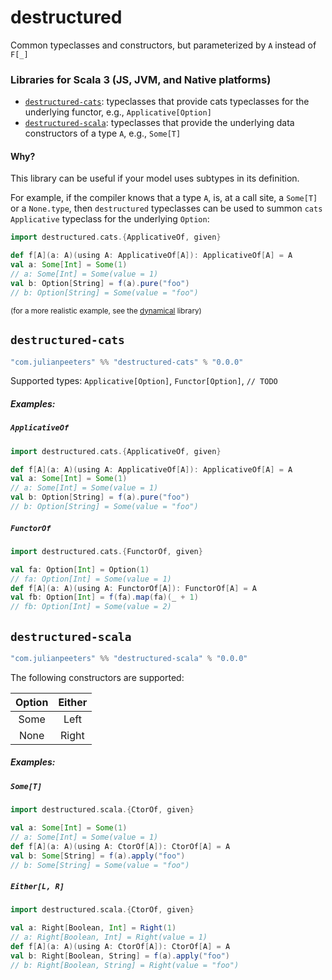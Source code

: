 # destructured

Common typeclasses and constructors, but parameterized by `A` instead of `F[_]`

### Libraries for Scala 3 (JS, JVM, and Native platforms)
 - [`destructured-cats`](#destructured-cats): typeclasses that provide cats typeclasses for the underlying functor, e.g., `Applicative[Option]`
 - [`destructured-scala`](#destructured-scala): typeclasses that provide the underlying data constructors of a type `A`, e.g., `Some[T]`


#### Why?

This library can be useful if your model uses subtypes in its definition.

For example, if the compiler knows that a type `A`, is, at a call site, a
`Some[T]` or a `None.type`, then `destructured` typeclasses can be used to
summon `cats` `Applicative` typeclass for the underlying `Option`:

```scala
import destructured.cats.{ApplicativeOf, given}

def f[A](a: A)(using A: ApplicativeOf[A]): ApplicativeOf[A] = A
val a: Some[Int] = Some(1)
// a: Some[Int] = Some(value = 1)
val b: Option[String] = f(a).pure("foo")
// b: Option[String] = Some(value = "foo")
```

<small>(for a more realistic example, see the [dynamical](https://github.com/julianpeeters/dynamical) library)</small>


## `destructured-cats`

```scala
"com.julianpeeters" %% "destructured-cats" % "0.0.0"
```

Supported types: `Applicative[Option]`, `Functor[Option]`, `// TODO`

##### Examples:

##### `ApplicativeOf`


```scala
import destructured.cats.{ApplicativeOf, given}

def f[A](a: A)(using A: ApplicativeOf[A]): ApplicativeOf[A] = A
val a: Some[Int] = Some(1)
// a: Some[Int] = Some(value = 1)
val b: Option[String] = f(a).pure("foo")
// b: Option[String] = Some(value = "foo")
```


##### `FunctorOf`

```scala
import destructured.cats.{FunctorOf, given}

val fa: Option[Int] = Option(1)
// fa: Option[Int] = Some(value = 1)
def f[A](a: A)(using A: FunctorOf[A]): FunctorOf[A] = A
val fb: Option[Int] = f(fa).map(fa)(_ + 1)
// fb: Option[Int] = Some(value = 2)
```




## `destructured-scala`

```scala
"com.julianpeeters" %% "destructured-scala" % "0.0.0"
```

The following constructors are supported:

| Option | Either   | 
| :---:  |  :---:   | 
| Some   | Left     | 
| None   | Right    | 

##### Examples:

##### `Some[T]`

```scala
import destructured.scala.{CtorOf, given}

val a: Some[Int] = Some(1)
// a: Some[Int] = Some(value = 1)
def f[A](a: A)(using A: CtorOf[A]): CtorOf[A] = A
val b: Some[String] = f(a).apply("foo")
// b: Some[String] = Some(value = "foo")
```

##### `Either[L, R]`

```scala
import destructured.scala.{CtorOf, given}

val a: Right[Boolean, Int] = Right(1)
// a: Right[Boolean, Int] = Right(value = 1)
def f[A](a: A)(using A: CtorOf[A]): CtorOf[A] = A
val b: Right[Boolean, String] = f(a).apply("foo")
// b: Right[Boolean, String] = Right(value = "foo")
```